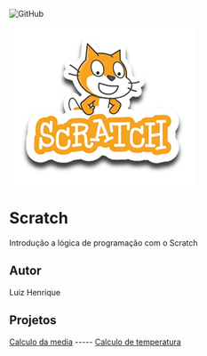 ![GitHub](https://img.shields.io/github/license/luizynhoo/Scratch?style=plastic)

![Scratch](https://github.com/Luizynhoo/Scratch/blob/main/assets/icons/scratch.png)

# Scratch
Introdução a lógica de programação com o Scratch
## Autor
Luiz Henrique

## Projetos
[Calculo da media](https://scratch.mit.edu/projects/882634745) -----
[Calculo de temperatura](https://scratch.mit.edu/projects/882609225)
